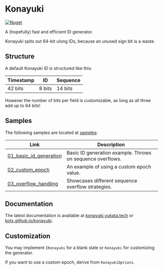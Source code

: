 # Konayuki

[![Nuget](https://img.shields.io/nuget/vpre/Konayuki.svg)](https://nuget.org/packages/Konayuki)

A (hopefully) fast and efficient ID generator.

Konayuki spits out 64-bit ulong IDs, because an unused sign bit is a waste.

## Structure

A default Konayuki ID is structured like this:

| Timestamp   | ID          | Sequence    |
| ----------- | ----------- | ----------- |
| 42 bits     | 8 bits      | 14 bits     |

However the number of bits per field is customizable, as long as all three add up to 64 bits!

## Samples

The following samples are located at [samples](/samples):

| Link                                                      | Description                                                |
| --------------------------------------------------------- | ---------------------------------------------------------- |
| [01_basic_id_generation](/samples/01_basic_id_generation) | Basic ID generation example. Throws on sequence overflows. |
| [02_custom_epoch](/samples/02_custom_epoch)               | An example of using a custom epoch value.                  |
| [03_overflow_handling](/samples/03_overflow_handling)     | Showcases different sequence overflow strategies.          |

## Documentation

The latest documentation is available at [konayuki.yukata.tech](https://konayuki.yukata.tech) or [kotx.github.io/konayuki](https://kotx.github.io/Konayuki).

## Customization

You may implement `IKonayuki` for a blank slate or `Konayuki` for customizing the generator.

If you want to use a custom epoch, derive from `KonayukiOptions`.